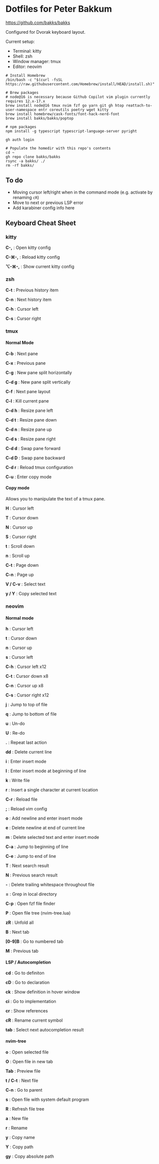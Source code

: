 # Dotfiles for Peter Bakkum

https://github.com/bakks/bakks

Configured for Dvorak keyboard layout.

Current setup:

- Terminal: kitty
- Shell: zsh
- Window manager: tmux
- Editor: neovim

```
# Install Homebrew
/bin/bash -c "$(curl -fsSL https://raw.githubusercontent.com/Homebrew/install/HEAD/install.sh)"

# Brew packages
# node@16 is necessary because Github Copilot vim plugin currently requires 12.x-17.x
brew install node@16 tmux nvim fzf go yarn git gh htop reattach-to-user-namespace entr coreutils poetry wget kitty
brew install homebrew/cask-fonts/font-hack-nerd-font
brew install bakks/bakks/poptop

# npm packages
npm install -g typescript typescript-language-server pyright

gh auth login

# Populate the homedir with this repo's contents
cd ~
gh repo clone bakks/bakks
rsync -a bakks/ ./
rm -rf bakks/
```

## To do

- Moving cursor left/right when in the command mode (e.g. activate by renaming `cR`)
- Move to next or previous LSP error
- Add karabiner config info here

## Keyboard Cheat Sheet

### kitty

**C-,**
: Open kitty config

**C-⌘-,**
: Reload kitty config

**⌥-⌘-,**
: Show current kitty config

### zsh

**C-t**
: Previous history item

**C-n**
: Next history item

**C-h**
: Cursor left

**C-s**
: Cursor right

### tmux

#### Normal Mode

**C-b**
: Next pane

**C-x**
: Previous pane

**C-g**
: New pane split horizontally

**C-d g**
: New pane split vertically

**C-f**
: Next pane layout

**C-l**
: Kill current pane

**C-d h**
: Resize pane left

**C-d t**
: Resize pane down

**C-d n**
: Resize pane up

**C-d s**
: Resize pane right

**C-d d**
: Swap pane forward

**C-d D**
: Swap pane backward

**C-d r**
: Reload tmux configuration

**C-u**
: Enter copy mode

#### Copy mode

Allows you to manipulate the text of a tmux pane.

**H**
: Cursor left

**T**
: Cursor down

**N**
: Cursor up

**S**
: Cursor right

**t**
: Scroll down

**n**
: Scroll up

**C-t**
: Page down

**C-n**
: Page up

**V / C-v**
: Select text

**y / Y**
: Copy selected text

### neovim

#### Normal mode

**h**
: Cursor left

**t**
: Cursor down

**n**
: Cursor up

**s**
: Cursor left

**C-h**
: Cursor left x12

**C-t**
: Cursor down x8

**C-n**
: Cursor up x8

**C-s**
: Cursor right x12

**j**
: Jump to top of file

**q**
: Jump to bottom of file

**u**
: Un-do

**U**
: Re-do

**.**
: Repeat last action

**dd**
: Delete current line

**i**
: Enter insert mode

**I**
: Enter insert mode at beginning of line

**k**
: Write file

**r**
: Insert a single character at current location

**C-r**
: Reload file

**;**
: Reload vim config

**o**
: Add newline and enter insert mode

**e**
: Delete newline at end of current line

**m**
: Delete selected text and enter insert mode

**C-a**
: Jump to beginning of line

**C-e**
: Jump to end of line

**T**
: Next search result

**N**
: Previous search result

**-**
: Delete trailing whitespace throughout file

**=**
: Grep in local directory

**C-p**
: Open fzf file finder

**P**
: Open file tree (nvim-tree.lua)

**zR**
: Unfold all

**B**
: Next tab

**[0-9]B**
: Go to numbered tab

**M**
: Previous tab

#### LSP / Autocompletion

**cd**
: Go to definiton

**cD**
: Go to declaration

**ck**
: Show definition in hover window

**ci**
: Go to implementation

**cr**
: Show references

**cR**
: Rename current symbol

**tab**
: Select next autocompletion result

#### nvim-tree

**o**
: Open selected file

**O**
: Open file in new tab

**Tab**
: Preview file

**t / C-t**
: Next file

**C-n**
: Go to parent

**s**
: Open file with system default program

**R**
: Refresh file tree

**a**
: New file

**r**
: Rename

**y**
: Copy name

**Y**
: Copy path

**gy**
: Copy absolute path
